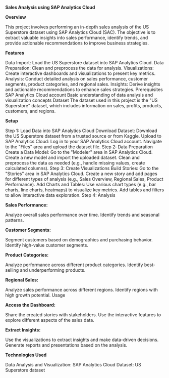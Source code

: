 **Sales Analysis using SAP Analytics Cloud**


**Overview**

This project involves performing an in-depth sales analysis of the US Superstore dataset using SAP Analytics Cloud (SAC). The objective is to extract valuable insights into sales performance, identify trends, and provide actionable recommendations to improve business strategies.

**Features**

Data Import: Load the US Superstore dataset into SAP Analytics Cloud.
Data Preparation: Clean and preprocess the data for analysis.
Visualizations: Create interactive dashboards and visualizations to present key metrics.
Analysis: Conduct detailed analysis on sales performance, customer segments, product categories, and regional sales.
Insights: Derive insights and actionable recommendations to enhance sales strategies.
Prerequisites
SAP Analytics Cloud account
Basic understanding of data analysis and visualization concepts
Dataset
The dataset used in this project is the "US Superstore" dataset, which includes information on sales, profits, products, customers, and regions.

**Setup**

Step 1: Load Data into SAP Analytics Cloud
Download Dataset:
Download the US Superstore dataset from a trusted source or from Kaggle.
Upload to SAP Analytics Cloud:
Log in to your SAP Analytics Cloud account.
Navigate to the "Files" area and upload the dataset file.
Step 2: Data Preparation
Create a Data Model:
Go to the "Modeler" area in SAP Analytics Cloud.
Create a new model and import the uploaded dataset.
Clean and preprocess the data as needed (e.g., handle missing values, create calculated columns).
Step 3: Create Visualizations
Build Stories:
Go to the "Stories" area in SAP Analytics Cloud.
Create a new story and add pages for different types of analysis (e.g., Sales Overview, Regional Sales, Product Performance).
Add Charts and Tables:
Use various chart types (e.g., bar charts, line charts, heatmaps) to visualize key metrics.
Add tables and filters to allow interactive data exploration.
Step 4: Analysis


**Sales Performance:**

Analyze overall sales performance over time.
Identify trends and seasonal patterns.


**Customer Segments:**

Segment customers based on demographics and purchasing behavior.
Identify high-value customer segments.


**Product Categories:**

Analyze performance across different product categories.
Identify best-selling and underperforming products.


**Regional Sales:**

Analyze sales performance across different regions.
Identify regions with high growth potential.
Usage


**Access the Dashboard:**

Share the created stories with stakeholders.
Use the interactive features to explore different aspects of the sales data.


**Extract Insights:**

Use the visualizations to extract insights and make data-driven decisions.
Generate reports and presentations based on the analysis.


**Technologies Used**

Data Analysis and Visualization: SAP Analytics Cloud
Dataset: US Superstore dataset
